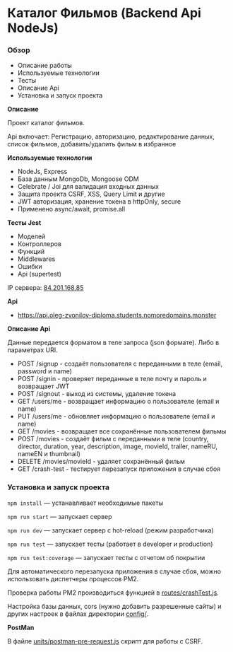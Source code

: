 # Каталог Фильмов (Backend Api NodeJs)

### Обзор
* Описание работы
* Используемые технологии
* Тесты
* Описание Api
* Установка и запуск проекта

**Описание**

Проект каталог фильмов.

Api включает: Регистрацию, авторизацию, редактирование данных, 
список фильмов, добавить/удалить фильм в избранное

**Используемые технологии**

* NodeJs, Express
* База данным MongoDb, Mongoose ODM
* Celebrate / Joi для валидация входных данных
* Защита проекта CSRF, XSS, Query Limit и другие
* JWT авторизация, хранение токена в httpOnly, secure
* Применено async/await, promise.all
  
**Тесты Jest**

* Моделей
* Контроллеров
* Функций
* Middlewares  
* Ошибки
* Api (supertest)


IP сервера: [84.201.168.85](https://84.201.168.85)

**Api**

* https://api.oleg-zvonilov-diploma.students.nomoredomains.monster

**Описание Api**

Данные передается форматом в теле запроса (json формате). Либо в параметрах URI.

* POST /signup - создаёт пользователя с переданными в теле (email, password и name)
* POST /signin - проверяет переданные в теле почту и пароль и возвращает JWT
* POST /signout - выход из системы, удаление токена
* GET /users/me - возвращает информацию о пользователе (email и name)
* PUT /users/me - обновляет информацию о пользователе (email и name)
* GET /movies - возвращает все сохранённые пользователем фильмы
* POST /movies - создаёт фильм с переданными в теле (country, director, duration, year, description, image, movieId, trailer, nameRU, nameEN и thumbnail)
* DELETE /movies/movieId - удаляет сохранённый фильм
* GET /crash-test - тестирует перезапуск приложения в случае сбоя


### Установка и запуск проекта

`npm install` — устанавливает необходимые пакеты

`npm run start` — запускает сервер

`npm run dev` — запускает сервер с hot-reload (режим разработчика)

`npm run test` — запускает тесты (работает в developer и production)

`npm run test:coverage` — запускает тесты с отчетом об покрытии

Для автоматического перезапуска приложения в случае сбоя, можно
использовать диспетчеры процессов PM2.

Проверка работы PM2 производиться функцией в 
[routes/crashTest.js](routes/crashTest.js).

Настройка базы данных, cors (нужно добавить разрешенные сайты) 
и других настроек в файлах директории [config/](config).


**PostMan**

В файле [units/postman-pre-request.js](units/postman-pre-request.js)
скрипт для работы с CSRF.
